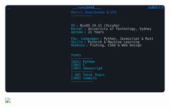 <picture>
    <source media="(prefers-color-scheme: dark)" srcset="https://raw.githubusercontent.com/Aveygo/Aveygo/main/test.svg">
    <img alt="README" src="https://raw.githubusercontent.com/Aveygo/Aveygo/main/test.svg">
</picture>

![](https://hit.yhype.me/github/profile?user_id=48315552)

